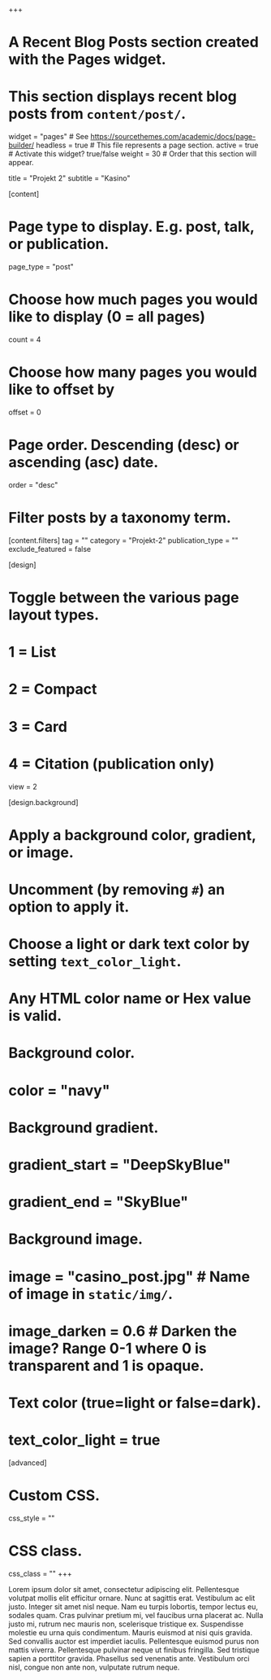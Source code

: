 +++
# A Recent Blog Posts section created with the Pages widget.
# This section displays recent blog posts from `content/post/`.

widget = "pages"  # See https://sourcethemes.com/academic/docs/page-builder/
headless = true  # This file represents a page section.
active = true  # Activate this widget? true/false
weight = 30  # Order that this section will appear.

title = "Projekt 2"
subtitle = "Kasino"

[content]
  # Page type to display. E.g. post, talk, or publication.
  page_type = "post"

  # Choose how much pages you would like to display (0 = all pages)
  count = 4

  # Choose how many pages you would like to offset by
  offset = 0

  # Page order. Descending (desc) or ascending (asc) date.
  order = "desc"

  # Filter posts by a taxonomy term.
  [content.filters]
    tag = ""
    category = "Projekt-2"
    publication_type = ""
    exclude_featured = false

[design]
  # Toggle between the various page layout types.
  #   1 = List
  #   2 = Compact
  #   3 = Card
  #   4 = Citation (publication only)
  view = 2

[design.background]
  # Apply a background color, gradient, or image.
  #   Uncomment (by removing `#`) an option to apply it.
  #   Choose a light or dark text color by setting `text_color_light`.
  #   Any HTML color name or Hex value is valid.

  # Background color.
  # color = "navy"

  # Background gradient.
  # gradient_start = "DeepSkyBlue"
  # gradient_end = "SkyBlue"

  # Background image.
  # image = "casino_post.jpg"  # Name of image in `static/img/`.
  # image_darken = 0.6  # Darken the image? Range 0-1 where 0 is transparent and 1 is opaque.

  # Text color (true=light or false=dark).
  # text_color_light = true  

[advanced]
 # Custom CSS.
 css_style = ""

 # CSS class.
 css_class = ""
+++

Lorem ipsum dolor sit amet, consectetur adipiscing elit. Pellentesque volutpat mollis elit efficitur ornare. Nunc at sagittis erat. Vestibulum ac elit justo. Integer sit amet nisl neque. Nam eu turpis lobortis, tempor lectus eu, sodales quam. Cras pulvinar pretium mi, vel faucibus urna placerat ac. Nulla justo mi, rutrum nec mauris non, scelerisque tristique ex. Suspendisse molestie eu urna quis condimentum. Mauris euismod at nisi quis gravida. Sed convallis auctor est imperdiet iaculis. Pellentesque euismod purus non mattis viverra. Pellentesque pulvinar neque ut finibus fringilla. Sed tristique sapien a porttitor gravida. Phasellus sed venenatis ante. Vestibulum orci nisl, congue non ante non, vulputate rutrum neque.
